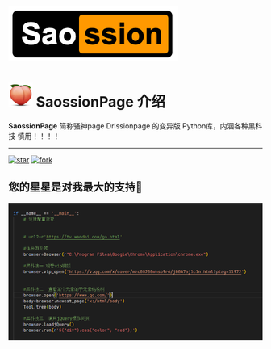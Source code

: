 
![输入图片说明](sao111.png)

#    ![输入图片说明](img/%E6%A1%83%E5%AD%90.png) SaossionPage 介绍 
 **SaossionPage**   简称骚神page   Drissionpage 的变异版 Python库，内涵各种黑科技 慎用！！！！

---

<a href='https://gitee.com/haiyang0726/SaossionPage/stargazers'><img src='https://gitee.com/haiyang0726/SaossionPage/badge/star.svg?theme=dark' alt='star'></img></a> <a href='https://gitee.com/g1879/DrissionPage/members'><img src='https://gitee.com/haiyang0726/SaossionPage/badge/fork.svg?theme=dark' alt='fork'></img></a>



您的星星是对我最大的支持💖
---


![输入图片说明](aa.png)